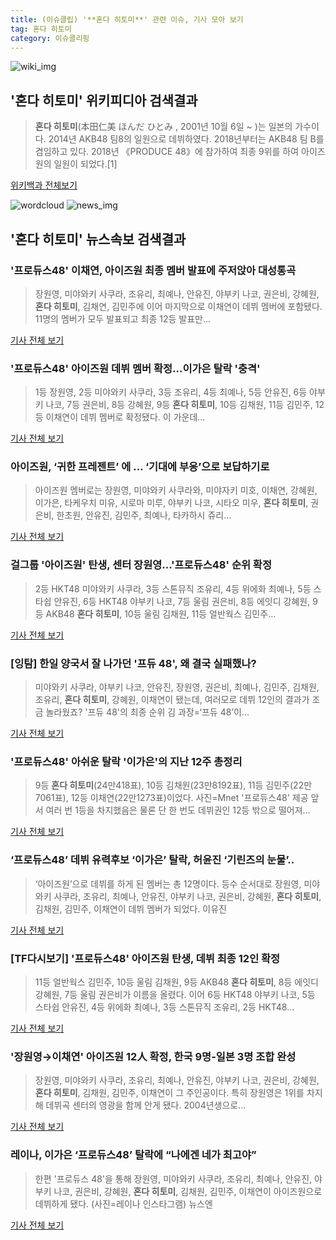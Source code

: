 ```yaml
---
title: (이슈클립) '**혼다 히토미**' 관련 이슈, 기사 모아 보기
tag: 혼다 히토미
category: 이슈클리핑
---
```

![wiki_img](https://user-images.githubusercontent.com/42597476/44503234-41136a80-a6d0-11e8-9071-6fc6418eafe4.png)
## **'**혼다 히토미**'** 위키피디아 검색결과
>**혼다 히토미**(本田仁美
ほんだ ひとみ
, 2001년 10월 6일 ~ )는 일본의 가수이다. 2014년 AKB48 팀8의 일원으로 데뷔하였다. 2018년부터는 AKB48 팀 B를 겸임하고 있다. 2018년 《PRODUCE 48》에 참가하여 최종 9위를 하여 아이즈원의 일원이 되었다.[1]

<a href="https://ko.wikipedia.org/wiki/혼다 히토미" target="_blank">위키백과 전체보기</a>

![wordcloud](https://s3.ap-northeast-2.amazonaws.com/lyrics101-wordcloud/2018-09-01-1535736603.png)
![news_img](https://user-images.githubusercontent.com/42597476/44507050-1206f400-a6e4-11e8-8d98-7ffbfebb353f.png)
## **'**혼다 히토미**'** 뉴스속보 검색결과
### '프로듀스48' 이채연, 아이즈원 최종 멤버 발표에 주저앉아 대성통곡

>장원영, 미야와키 사쿠라, 조유리, 최예나, 안유진, 야부키 나코, 권은비, 강혜원, **혼다 히토미**, 김채연, 김민주에 이어 마지막으로 이채연이 데뷔 멤버에 포함됐다. 11명의 멤버가 모두 발표되고 최종 12등 발표만...

<a href="http://www.thebigdata.co.kr/view.php?ud=201809010110127169d474ea8690_23" target="_blank">기사 전체 보기</a>

### '프로듀스48' 아이즈원 데뷔 멤버 확정…이가은 탈락 '충격'

>1등 장원영, 2등 미야와키 사쿠라, 3등 조유리, 4등 최예나, 5등 안유진, 6등 야부키 나코, 7등 권은비, 8등 강혜원, 9등 **혼다 히토미**, 10등 김채원, 11등 김민주, 12등 이채연이 데뷔 멤버로 확정됐다. 이 가운데...

<a href="http://golfhankook.hankooki.com/01_news/NewsView.php?category=365&gsno=10224751" target="_blank">기사 전체 보기</a>

### 아이즈원, ‘귀한 프레젠트’ 에 … ‘기대에 부응’으로 보답하기로

>아이즈원 멤버로는 장원영, 미야와키 사쿠라와, 미야자키 미호, 이채연, 강혜원, 이가은, 타케우치 미유, 시로마 미루, 야부키 나코, 시타오 미우, **혼다 히토미**, 권은비, 한초원, 안유진, 김민주, 최예나, 타카하시 쥬리...

<a href="http://www.kihoilbo.co.kr/?mod=news&act=articleView&idxno=766781" target="_blank">기사 전체 보기</a>

### 걸그룹 '아이즈원' 탄생, 센터 장원영…'프로듀스48' 순위 확정

>2등 HKT48 미야와키 사쿠라, 3등 스톤뮤직 조유리, 4등 위에화 최예나, 5등 스타쉽 안유진, 6등 HKT48 야부키 나코, 7등 울림 권은비, 8등 에잇디 강혜원, 9등 AKB48 **혼다 히토미**, 10등 울림 김채원, 11등 얼반웍스 김민주...

<a href="http://www.enewstoday.co.kr/news/articleView.html?idxno=1227138" target="_blank">기사 전체 보기</a>

### [잉탐] 한일 양국서 잘 나가던 '프듀 48', 왜 결국 실패했나?

>미야와키 사쿠라, 야부키 나코, 안유진, 장원영, 권은비, 최예나, 김민주, 김채원, 조유리, **혼다 히토미**, 강혜원, 이채연이 됐는데, 여러모로 데뷔 12인의 결과가 조금 놀라웠죠? '프듀 48'의 최종 순위 김 과장=‘프듀 48’이...

<a href="http://news.joins.com/article/olink/22524738" target="_blank">기사 전체 보기</a>

### '프로듀스48' 아쉬운 탈락 '이가은'의 지난 12주 총정리

>9등 **혼다 히토미**(24만418표), 10등 김채원(23만8192표), 11등 김민주(22만7061표), 12등 이채연(22만1273표)이었다. 사진=Mnet '프로듀스48' 제공 앞서 여러 번 1등을 차지했음은 물론 단 한 번도 데뷔권인 12등 밖으로 떨어져...

<a href="http://www.slist.kr/news/articleView.html?idxno=44245" target="_blank">기사 전체 보기</a>

### ‘프로듀스48’ 데뷔 유력후보 ‘이가은’ 탈락, 허윤진 ‘기린즈의 눈물’..

>‘아이즈원’으로 데뷔를 하게 된 멤버는 총 12명이다. 등수 순서대로 장원영, 미야와키 사쿠라, 조유리, 최예나, 안유진, 야부키 나코, 권은비, 강혜원, **혼다 히토미**, 김채원, 김민주, 이채연이 데뷔 멤버가 되었다. 이유진

<a href="http://www.kookje.co.kr/news2011/asp/newsbody.asp?code=0500&key=20180901.99099000006" target="_blank">기사 전체 보기</a>

### [TF다시보기] '프로듀스48' 아이즈원 탄생, 데뷔 최종 12인 확정

>11등 얼반웍스 김민주, 10등 울림 김채원, 9등 AKB48 **혼다 히토미**, 8등 에잇디 강혜원, 7등 울림 권은비가 이름을 올렸다. 이어 6등 HKT48 야부키 나코, 5등 스타쉽 안유진, 4등 위에화 최예나, 3등 스톤뮤직 조유리, 2등 HKT48...

<a href="http://news.tf.co.kr/read/entertain/1732151.htm" target="_blank">기사 전체 보기</a>

### '장원영→이채연' 아이즈원 12人 확정, 한국 9명-일본 3명 조합 완성

>장원영, 미야와키 사쿠라, 조유리, 최예나, 안유진, 야부키 나코, 권은비, 강혜원, **혼다 히토미**, 김채원, 김민주, 이채연이 그 주인공이다. 특히 장원영은 1위를 차지해 데뷔곡 센터의 영광을 함께 안게 됐다. 2004년생으로...

<a href="http://www.dailysportshankook.co.kr/news/articleView.html?idxno=194955" target="_blank">기사 전체 보기</a>

### 레이나, 이가은 ‘프로듀스48’ 탈락에 “나에겐 네가 최고야”

>한편 '프로듀스 48'을 통해 장원영, 미야와키 사쿠라, 조유리, 최예나, 안유진, 야부키 나코, 권은비, 강혜원, **혼다 히토미**, 김채원, 김민주, 이채연이 아이즈원으로 데뷔하게 됐다. (사진=레이나 인스타그램) 뉴스엔

<a href="http://www.newsen.com/news_view.php?uid=201809010106164110" target="_blank">기사 전체 보기</a>


